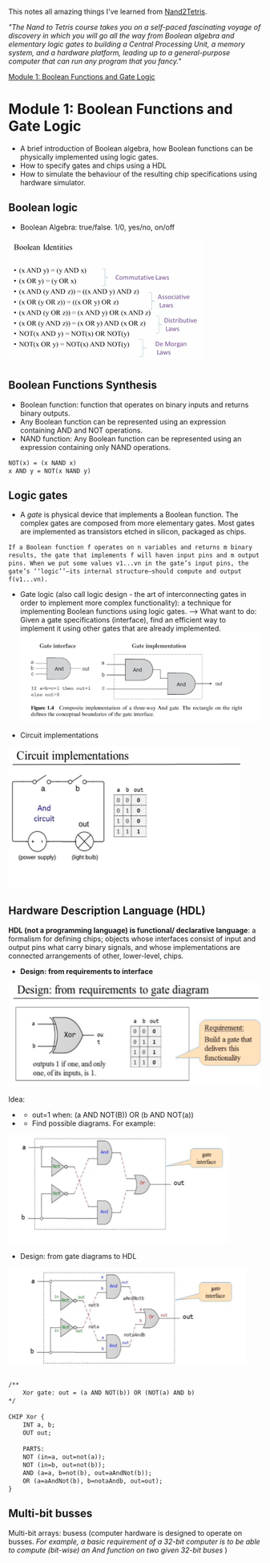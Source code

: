 This notes all amazing things I've learned from [Nand2Tetris](https://www.coursera.org/learn/build-a-computer).

_"The Nand to Tetris course takes you on a self-paced fascinating voyage of discovery in which you will go all the way from Boolean algebra and elementary logic gates to building a Central Processing Unit, a memory system, and a hardware platform, leading up to a general-purpose computer that can run any program that you fancy."_

[Module 1: Boolean Functions and Gate Logic](#Module-1:-Boolean-Functions-and-Gate-Logic)

# Module 1: Boolean Functions and Gate Logic

- A brief introduction of Boolean algebra, how Boolean functions can be physically implemented using logic gates.
- How to specify gates and chips using a  HDL
- How to simulate the behaviour of the resulting chip specifications using hardware simulator.

## Boolean logic

- Boolean Algebra: true/false. 1/0, yes/no, on/off

![Boolean Identities](boolean-identities.PNG)

## Boolean Functions Synthesis
- Boolean function: function that operates on binary inputs and returns binary outputs.
- Any Boolean function can be represented using an expression containing AND and NOT operations.
- NAND function: Any Boolean function can be represented using an expression containing only NAND operations.
```
NOT(x) = (x NAND x)
x AND y = NOT(x NAND y)
```

## Logic gates
- A _gate_ is physical device that implements a Boolean function. The complex gates are composed from more elementary gates. Most gates are implemented as transistors etched in silicon, packaged as chips.
```
If a Boolean function f operates on n variables and returns m binary results, the gate that implements f will haven input pins and m output pins. When we put some values v1...vn in the gate’s input pins, the gate’s ‘‘logic’’—its internal structure—should compute and output f(v1...vn).
```
- Gate logic (also call logic design - the art of interconnecting gates in order to implement more complex functionality): a technique for implementing Boolean functions using logic gates.
--> What want to do: Given a gate specifications (interface), find an efficient way to implement it using other gates that are already implemented.
![Gate Implementation](gate-implementation.PNG)

- Circuit implementations

![circuit Implementation](circuit-implementation.PNG)

## Hardware Description Language (HDL)

__HDL (not a programming language) is functional/ declarative language__: a formalism for defining chips; objects whose interfaces consist of input and output pins what carry binary signals, and whose implementations are connected arrangements of other, lower-level, chips.

- __Design: from requirements to interface__

![Requirement](build-gates.PNG)

Idea:
- - out=1 when: (a AND NOT(B)) OR (b AND NOT(a))
- - Find possible diagrams. For example:

![gate diagram](gate-diagram.PNG)
- Design: from gate diagrams to HDL

![HDL](hdl.PNG)


```HDL

/**
    Xor gate: out = (a AND NOT(b)) OR (NOT(a) AND b)
*/

CHIP Xor {
    INT a, b;
    OUT out;

    PARTS:
    NOT (in=a, out=not(a));
    NOT (in=b, out=not(b));
    AND (a=a, b=not(b), out=aAndNot(b));
    OR (a=aAndNot(b), b=notaAndb, out=out);
}

```

## Multi-bit busses
Multi-bit arrays: busess (computer hardware is designed to operate on busses. _For example, a basic requirement of a 32-bit computer is to be able to compute (bit-wise) an And function on two given 32-bit buses_ )
